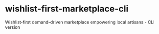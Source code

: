 # wishlist-first-marketplace-cli
Wishlist-first demand-driven marketplace empowering local artisans - CLI version
